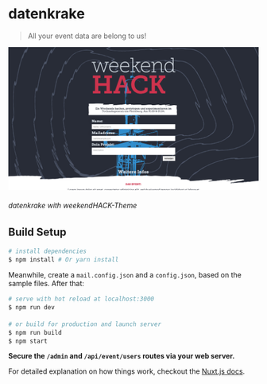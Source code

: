 # datenkrake

> All your event data are belong to us!

![](/doc/img/weekendhack-theme.png)
###### datenkrake with weekendHACK-Theme

## Build Setup

``` bash
# install dependencies
$ npm install # Or yarn install
```
Meanwhile, create a `mail.config.json` and a `config.json`, based on the sample files. After that:

```bash
# serve with hot reload at localhost:3000
$ npm run dev

# or build for production and launch server
$ npm run build
$ npm start

```

__Secure the `/admin` and `/api/event/users` routes via your web server.__

For detailed explanation on how things work, checkout the [Nuxt.js docs](https://github.com/nuxt/nuxt.js).

